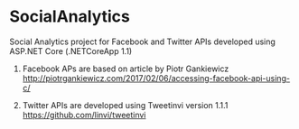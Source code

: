 # SocialAnalytics
Social Analytics project for Facebook and Twitter APIs developed using ASP.NET Core (.NETCoreApp 1.1)

1) Facebook APs are based on article by Piotr Gankiewicz
http://piotrgankiewicz.com/2017/02/06/accessing-facebook-api-using-c/

2) Twitter APIs are developed using Tweetinvi version 1.1.1 
https://github.com/linvi/tweetinvi
